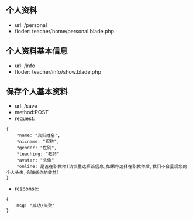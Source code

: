 ## 个人资料
* url: /personal
* floder: teacher/home/personal.blade.php

## 个人资料基本信息
* url: /info
* floder: teacher/info/show.blade.php

## 保存个人基本资料
* url: /save
* method:POST
* request:
```
{
    *name: "真实姓名",
    *nicname: "昵称",
    *gender: "性别",
    *teaching: "教龄"
    *avatar: "头像"
    *online: 是否在职教师(请慎重选择该信息,如果你选择在职教师后,我们不会呈现您的个人头像,会降低你的收益)
}
```
* response:
```
{
    msg: "成功/失败"
}
```
